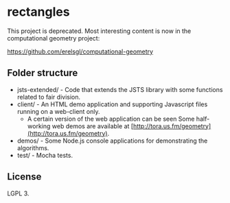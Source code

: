 rectangles
==========

This project is deprecated. Most interesting content is now in the computational geometry project:

https://github.com/erelsgl/computational-geometry

## Folder structure

* jsts-extended/ - Code that extends the JSTS library with some functions related to fair division.
* client/ - An HTML demo application and supporting Javascript files running on a web-client only.
	* A certain version of the web application can be seen Some half-working web demos are available at [http://tora.us.fm/geometry](http://tora.us.fm/geometry).
* demos/ - Some Node.js console applications for demonstrating the algorithms.
* test/ - Mocha tests.

## License
LGPL 3.
